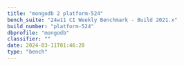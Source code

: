 ```yaml
---
title: "mongodb 2 platform-524"
bench_suite: "24w11 CI Weekly Benchmark - Build 2021.x"
build_number: "platform-524"
dbprofile: "mongodb"
classifier: ""
date: 2024-03-11T01:46:20
type: "bench"
---
```

